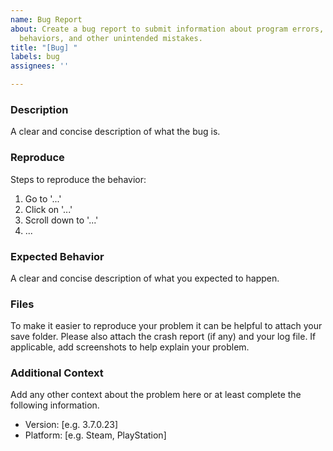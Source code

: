 ```yaml
---
name: Bug Report
about: Create a bug report to submit information about program errors, unexpected
  behaviors, and other unintended mistakes.
title: "[Bug] "
labels: bug
assignees: ''

---
```


### Description
A clear and concise description of what the bug is.

### Reproduce
Steps to reproduce the behavior:
1. Go to '...'
2. Click on '...'
3. Scroll down to '...'
4. ...

### Expected Behavior
A clear and concise description of what you expected to happen.

### Files
To make it easier to reproduce your problem it can be helpful to attach your save folder.
Please also attach the crash report (if any) and your log file.
If applicable, add screenshots to help explain your problem.

### Additional Context
Add any other context about the problem here or at least complete the following information.
 - Version: [e.g. 3.7.0.23]
 - Platform: [e.g. Steam, PlayStation]
